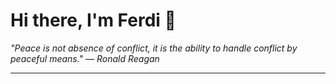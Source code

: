 <h1>Hi there, I'm Ferdi 👋</h1>

<p><em>
  "Peace is not absence of conflict, it is the ability to handle conflict by peaceful means." — Ronald Reagan
</em></p>

---
